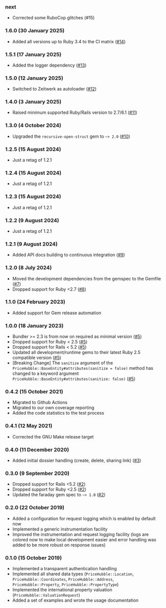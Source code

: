 ### next

* Corrected some RuboCop glitches (#15)

### 1.6.0 (30 January 2025)

* Added all versions up to Ruby 3.4 to the CI matrix ([#14](https://github.com/hausgold/pricehubble/pull/14))

### 1.5.1 (17 January 2025)

* Added the logger dependency ([#13](https://github.com/hausgold/pricehubble/pull/13))

### 1.5.0 (12 January 2025)

* Switched to Zeitwerk as autoloader ([#12](https://github.com/hausgold/pricehubble/pull/12))

### 1.4.0 (3 January 2025)

* Raised minimum supported Ruby/Rails version to 2.7/6.1 ([#11](https://github.com/hausgold/pricehubble/pull/11))

### 1.3.0 (4 October 2024)

* Upgraded the `recursive-open-struct` gem to `~> 2.0` ([#10](https://github.com/hausgold/pricehubble/pull/10))

### 1.2.5 (15 August 2024)

* Just a retag of 1.2.1

### 1.2.4 (15 August 2024)

* Just a retag of 1.2.1

### 1.2.3 (15 August 2024)

* Just a retag of 1.2.1

### 1.2.2 (9 August 2024)

* Just a retag of 1.2.1

### 1.2.1 (9 August 2024)

* Added API docs building to continuous integration ([#9](https://github.com/hausgold/pricehubble/pull/9))

### 1.2.0 (8 July 2024)

* Moved the development dependencies from the gemspec to the Gemfile ([#7](https://github.com/hausgold/pricehubble/pull/7))
* Dropped support for Ruby <2.7 ([#8](https://github.com/hausgold/pricehubble/pull/8))

### 1.1.0 (24 February 2023)

* Added support for Gem release automation

### 1.0.0 (18 January 2023)

* Bundler >= 2.3 is from now on required as minimal version ([#5](https://github.com/hausgold/pricehubble/pull/5))
* Dropped support for Ruby < 2.5 ([#5](https://github.com/hausgold/pricehubble/pull/5))
* Dropped support for Rails < 5.2 ([#5](https://github.com/hausgold/pricehubble/pull/5))
* Updated all development/runtime gems to their latest
  Ruby 2.5 compatible version ([#5](https://github.com/hausgold/pricehubble/pull/5))
* [Breaking Change] The `sanitize` argument of the
  `PriceHubble::BaseEntity#attributes(sanitize = false)` method has changed to
  a keyword argument `PriceHubble::BaseEntity#attributes(sanitize: false)` ([#5](https://github.com/hausgold/pricehubble/pull/5))

### 0.4.2 (15 October 2021)

* Migrated to Github Actions
* Migrated to our own coverage reporting
* Added the code statistics to the test process

### 0.4.1 (12 May 2021)

* Corrected the GNU Make release target

### 0.4.0 (11 December 2020)

* Added initial dossier handling (create, delete, sharing link) ([#3](https://github.com/hausgold/pricehubble/pull/3))

### 0.3.0 (9 September 2020)

* Dropped support for Rails <5.2 ([#2](https://github.com/hausgold/pricehubble/pull/2))
* Dropped support for Ruby <2.5 ([#2](https://github.com/hausgold/pricehubble/pull/2))
* Updated the faraday gem spec to `~> 1.0` ([#2](https://github.com/hausgold/pricehubble/pull/2))

### 0.2.0 (22 October 2019)

* Added a configuration for request logging which is enabled by default now
* Implemented a generic instrumentation facility
* Improved the instrumentation and request logging facility (logs are colored
  now to make local development easier and error handling was added to be more
  robust on response issues)

### 0.1.0 (15 October 2019)

* Implemented a transparent authentication handling
* Implemented all shared data types (`PriceHubble::Location`,
  `PriceHubble::Coordinates`, `PriceHubble::Address`, `PriceHubble::Property`,
  `PriceHubble::PropertyType`)
* Implemented the international property valuation
  (`PriceHubble::ValuationRequest`)
* Added a set of examples and wrote the usage documentation

